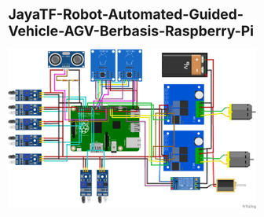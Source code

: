# JayaTF-Robot-Automated-Guided-Vehicle-AGV-Berbasis-Raspberry-Pi

![Rangkaian Skematik](Skematik-Rangkaian-AGV/rangkaian-seluruh.png)
